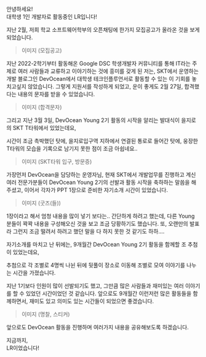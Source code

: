 안녕하세요!<br/>
대학생 1인 개발자로 활동중인 LR입니다!

지난 2월, 저희 학교 소프트웨어학부의 오픈채팅에 한가지 모집공고가 올라온 것을 보게 되었습니다.

> 이미지 (모집공고)

지난 2022-2학기부터 활동해온 Google DSC 학생개발자 커뮤니티를 통해 IT라는 주제로 여러 사람들과 교류하고 이야기하는 것에 흥미를 갖게 된 저는,
SKT에서 운영하는 개발 블로그인 DevOcean에서 대학생 테크인플루언서로 활동할 수 있는 이 기회를 놓치고싶지 않았습니다.
그렇게 지원서를 작성하게 되었고, 운이 좋게도 2월 27일, 합격했다는 내용의 문자를 받을 수 있었습니다.

> 이미지 (합격문자)

그리고 지난 3월 3일, DevOcean Young 2기 활동의 시작을 알리는 발대식이 을지로의 SKT T타워에서 있었는데요,

시간이 조금 촉박했던 탓에, 을지로입구역 지하에서 연결된 통로로 들어간 탓에, 웅장한 T타워의 모습을 기록으로 남기지 못한 점이 조금 아쉽네요..

> 이미지 (SKT타워 입구, 방문증)

가장먼저 DevOcean을 담당하는 운영자님, 현재 SKT에서 개발업무를 진행하고 계신 여러 전문가분들이
DevOcean Young 2기의 선발과 활동 시작을 축하하는 말씀을 해주셨고,
이어서 각자가 PPT 1장으로 준비한 자기소개 시간이 있었습니다.

> 이미지 (굿즈(들))

1장이라고 해서 엄청 내용을 많이 넣기 보다는.. 간단하게 하려고 했는데, 다른 Young 분들이 꽉꽉 내용을 구성해오신 것을 보고 조금 당황하기도 했습니다.
또, 오랜만의 발표라 그런지 조금 떨려서 하려고 했던 말을 다 하지 못한 것 같기도 하하....

자기소개를 마치고 난 뒤에는, 9개월간 DevOcean Young 2기 활동을 함께할 조 추첨이 있었는데요,

추첨으로 각 조별로 4명씩 나뉜 뒤에 뒷풀이 장소로 이동해 조별로 모여 이야기를 나누는 시간을 가졌습니다.

지난 1기보다 인원이 많이 선발되기도 했고, 그만큼 많은 사람들과 재미있는 여러 이야기를 할 수 있었던 시간이었던 것 같습니다.
앞으로도 9개월간 이런저런 많은 활동들을 함께하면서, 재미도 있고 의미도 있는 시간들이 되었으면 좋겠습니다.

> 이미지 (명찰, 스티커)

앞으로도 DevOcean 활동을 진행하며 여러가지 내용을 공유해보도록 하겠습니다.

지금까지,<br/>
LR이었습니다!